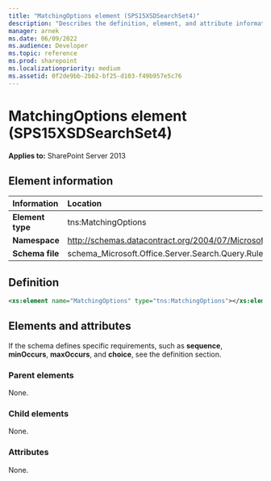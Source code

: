 ```yaml
---
title: "MatchingOptions element (SPS15XSDSearchSet4)"
description: "Describes the definition, element, and attribute information for the MatchingOptions element (SPS15XSDSearchSet4)."
manager: arnek
ms.date: 06/09/2022
ms.audience: Developer
ms.topic: reference
ms.prod: sharepoint
ms.localizationpriority: medium
ms.assetid: 0f2de9bb-2b62-bf25-d103-f49b957e5c76
---
```


# MatchingOptions element (SPS15XSDSearchSet4)

 
  
 **Applies to:** SharePoint Server 2013
  
## Element information

|Information|Location|
|:-----|:-----|
|**Element type** <br/> |tns:MatchingOptions  <br/> |
|**Namespace** <br/> |http://schemas.datacontract.org/2004/07/Microsoft.Office.Server.Search.Query.Rules  <br/> |
|**Schema file** <br/> |schema_Microsoft.Office.Server.Search.Query.Rules.xsd  <br/> |
   
## Definition

```XML
<xs:element name="MatchingOptions" type="tns:MatchingOptions"></xs:element>

```

## Elements and attributes

If the schema defines specific requirements, such as **sequence**, **minOccurs**, **maxOccurs**, and **choice**, see the definition section. 
  
### Parent elements

None.
  
### Child elements

None.
  
### Attributes

None.
  

